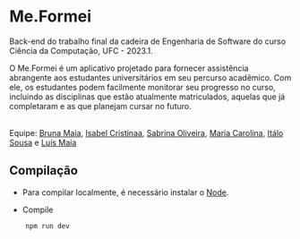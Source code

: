 

# Me.Formei
Back-end do trabalho final da cadeira de Engenharia de Software do curso Ciência da Computação, UFC - 2023.1.
<p>
O Me.Formei é um aplicativo projetado para fornecer assistência abrangente aos estudantes universitários em seu percurso acadêmico. Com ele, os estudantes podem facilmente monitorar seu progresso no curso, incluindo as disciplinas que estão atualmente matriculados, aquelas que já completaram e as que planejam cursar no futuro.
</p>
</br>
Equipe: <a href="https://github.com/brnamaia">Bruna Maia</a>, <a href="https://github.com/preciousakura">Isabel Cristinaa</a>, <a href="https://github.com/SabrinaSioli">Sabrina Oliveira</a>, <a href="https://github.com/carolmax">Maria Carolina</a>, <a href="https://github.com/italoalencar">Itálo Sousa</a> e <a href="[https://github.com/brnamaia](https://github.com/luismaia-git)">Luís Maia</a>

## Compilação

* Para compilar localmente, é necessário instalar o <a href="https://nodejs.org/en/">Node</a>.

* Compile
```bash
    npm run dev
```
